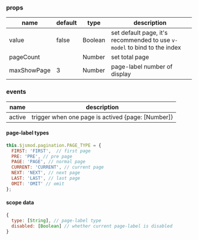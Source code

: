 ### props
| name        | default     |   type      | description |
| ----------- |-------------|-------------|-------------|
| value       | false       |    Boolean  |  set default page, it's recommended to use `v-model` to bind to the index |
| pageCount   |             |    Number   |  set total page |
| maxShowPage |    3         |    Number   | page-label number of display |

### events
| name        | description |
| ----------- |-------------|
| active      | trigger when one page is actived {page: [Number]} |

#### page-label types
```javascript
this.$jsmod.pagination.PAGE_TYPE = {
  FIRST: 'FIRST',  // first page
  PRE: 'PRE', // pre page
  PAGE: 'PAGE', // normal page
  CURRENT: 'CURRENT', // current page
  NEXT: 'NEXT', // next page
  LAST: 'LAST', // last page
  OMIT: 'OMIT' // omit
};
```

#### scope data
```javascript
{
  type: [String], // page-label type
  disabled: [Boolean] // whether current page-label is disabled
}
```
